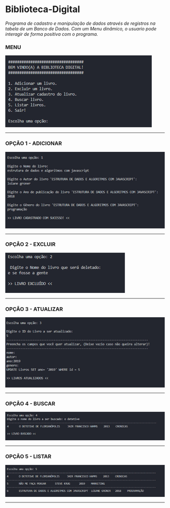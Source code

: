 # Biblioteca-Digital
*Programa de cadastro e manipulação de dados através de registros na tabela de um Banco de Dados. 
Com um Menu dinâmico, o usuario pode interagir de forma positiva com o programa.*
</br>

### MENU
<img src="/assets/menu.jpeg">
<hr>

### OPÇÃO 1 - ADICIONAR
<img src="/assets/adicionar.jpeg">
<hr>

### OPÇÂO 2 - EXCLUIR
<img src="/assets/excluir.jpeg">
<hr>

### OPÇÂO 3 - ATUALIZAR
<img src="/assets/atualizar.jpeg">
<hr>

### OPÇÂO 4 - BUSCAR
<img src="/assets/buscar.jpeg">
<hr>

### OPÇÂO 5 - LISTAR
<img src="/assets/listar.jpeg">
<hr>
